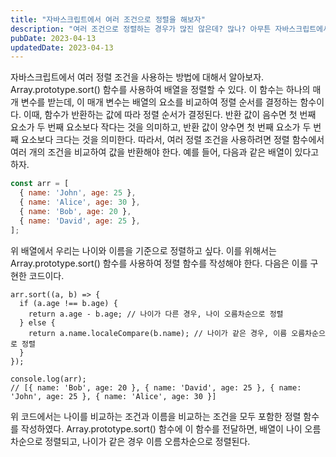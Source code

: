 ```yaml
---
title: "자바스크립트에서 여러 조건으로 정렬을 해보자"
description: "여러 조건으로 정렬하는 경우가 많진 않은데? 많나? 아무튼 자바스크립트에서 한번 해보자"
pubDate: 2023-04-13
updatedDate: 2023-04-13
---
```


자바스크립트에서 여러 정렬 조건을 사용하는 방법에 대해서 알아보자. Array.prototype.sort() 함수를 사용하여 배열을 정렬할 수 있다. 이 함수는 하나의 매개 변수를 받는데, 이 매개 변수는 배열의 요소를 비교하여 정렬 순서를 결정하는 함수이다. 이때, 함수가 반환하는 값에 따라 정렬 순서가 결정된다. 반환 값이 음수면 첫 번째 요소가 두 번째 요소보다 작다는 것을 의미하고, 반환 값이 양수면 첫 번째 요소가 두 번째 요소보다 크다는 것을 의미한다.
따라서, 여러 정렬 조건을 사용하려면 정렬 함수에서 여러 개의 조건을 비교하여 값을 반환해야 한다. 예를 들어, 다음과 같은 배열이 있다고 하자.
```javascript
const arr = [
  { name: 'John', age: 25 },
  { name: 'Alice', age: 30 },
  { name: 'Bob', age: 20 },
  { name: 'David', age: 25 },
];

```

위 배열에서 우리는 나이와 이름을 기준으로 정렬하고 싶다. 이를 위해서는 Array.prototype.sort() 함수를 사용하여 정렬 함수를 작성해야 한다. 다음은 이를 구현한 코드이다.
```
arr.sort((a, b) => {
  if (a.age !== b.age) {
    return a.age - b.age; // 나이가 다른 경우, 나이 오름차순으로 정렬
  } else {
    return a.name.localeCompare(b.name); // 나이가 같은 경우, 이름 오름차순으로 정렬
  }
});

console.log(arr);
// [{ name: 'Bob', age: 20 }, { name: 'David', age: 25 }, { name: 'John', age: 25 }, { name: 'Alice', age: 30 }]

```

위 코드에서는 나이를 비교하는 조건과 이름을 비교하는 조건을 모두 포함한 정렬 함수를 작성하였다. Array.prototype.sort() 함수에 이 함수를 전달하면, 배열이 나이 오름차순으로 정렬되고, 나이가 같은 경우 이름 오름차순으로 정렬된다.